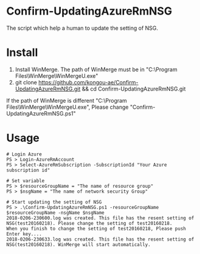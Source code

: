 # Confirm-UpdatingAzureRmNSG

The script which help a human to update the setting of NSG.

# Install

1. Install WinMerge. The path of WinMerge must be in "C:\Program Files\WinMerge\WinMergeU.exe"
1. git clone https://github.com/kongou-ae/Confirm-UpdatingAzureRmNSG.git && cd Confirm-UpdatingAzureRmNSG.git

If the path of WinMerge is different "C:\Program Files\WinMerge\WinMergeU.exe", Please change "Confirm-UpdatingAzureRmNSG.ps1"

# Usage

```
# Login Azure
PS > Login-AzureRmAccount
PS > Select-AzureRmSubscription -SubscriptionId "Your Azure subscription id"

# Set variable
PS > $resourceGroupName = "The name of resource group"
PS > $nsgName = "The name of network security Group"

# Start updating the setting of NSG
PS > .\Confirm-UpdatingAzureRmNSG.ps1 -resourceGroupName $resourceGroupName -nsgName $nsgName
2018-0206-230600.log was created. This file has the resent setting of NSG(test20160218). Please change the setting of test20160218.
When you finish to change the setting of test20160218, Please push Enter key....
2018-0206-230633.log was created. This file has the resent setting of NSG(test20160218). WinMerge will start automatically.
```

